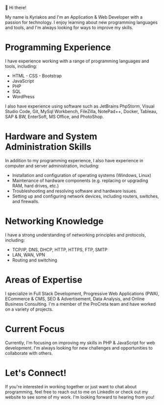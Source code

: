 👋 Hi there!

My name is Kyriakos and I'm an Application & Web Developer with a passion for technology. I enjoy learning about new programming languages and tools, and I'm always looking for ways to improve my skills.

#	Programming Experience

I have experience working with a range of programming languages and tools, including:

- HTML - CSS - Bootstrap
- JavaScript
- PHP
- SQL
- WordPress 

I also have experience using software such as JetBrains PhpStorm, Visual Studio Code, Git, MySql Workbench, FileZilla, NotePad++, Docker, Tableau, SAP & BW, EnterSoft, MS Office, and PhotoShop.

#	Hardware and System Administration Skills

In addition to my programming experience, I also have experience in computer and server administration, including:

- Installation and configuration of operating systems (Windows, Linux)
- Maintenance of hardware components (e.g. replacing or upgrading RAM, hard drives, etc.)
- Troubleshooting and resolving software and hardware issues.
- Setting up and configuring network devices, including routers, switches, and firewalls.

#	Networking Knowledge

I have a strong understanding of networking principles and protocols, including:

- TCP/IP, DNS, DHCP, HTTP, HTTPS, FTP, SMTP
- LAN, WAN, VPN
- Routing and switching

# Areas of Expertise
I specialize in Full Stack Development, Progressive Web Applications (PWA), ECommerce & CMS, SEO & Advertisement, Data Analysis, and Online Business Consulting. I'm a member of the ProCreta team and have worked on a variety of projects.

# Current Focus
Currently, I'm focusing on improving my skills in PHP & JavaScript for web development. I'm always looking for new challenges and opportunities to collaborate with others.

# Let's Connect!
If you're interested in working together or just want to chat about programming, feel free to reach out to me on LinkedIn or check out my website to see some of my work. I'm looking forward to hearing from you!
